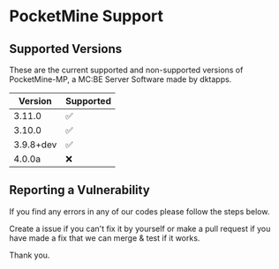 # PocketMine Support

## Supported Versions

These are the current supported and non-supported versions of PocketMine-MP, a MC:BE Server Software made by dktapps.

| Version | Supported          |
| ------- | ------------------ |
| 3.11.0  | :white_check_mark: |
| 3.10.0  | :white_check_mark: |
|3.9.8+dev| :white_check_mark: |
| 4.0.0a  | :x:                |

## Reporting a Vulnerability

If you find any errors in any of our codes please follow the steps below.

Create a issue if you can't fix it by yourself or make a pull request if you have made a fix that we can merge & test if it works.

Thank you.
